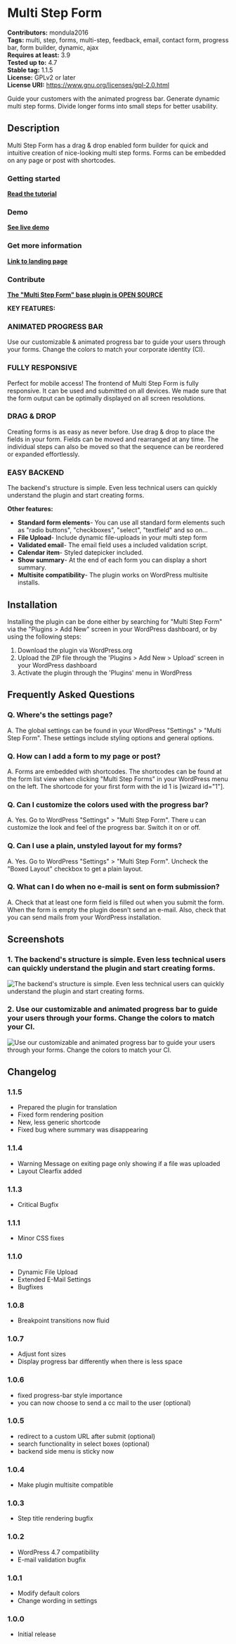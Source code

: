 # Multi Step Form 
**Contributors:** mondula2016  
**Tags:** multi, step, forms, multi-step, feedback, email, contact form, progress bar, form builder, dynamic, ajax  
**Requires at least:** 3.9  
**Tested up to:** 4.7  
**Stable tag:** 1.1.5  
**License:** GPLv2 or later  
**License URI:** https://www.gnu.org/licenses/gpl-2.0.html  

Guide your customers with the animated progress bar. Generate dynamic multi step forms. Divide longer forms into small steps for better usability.


## Description 
Multi Step Form has a drag & drop enabled form builder for quick and intuitive creation of nice-looking multi step forms. Forms can be embedded on any page or post with shortcodes.

### Getting started
**[Read the tutorial](http://mondula.com/en/2017/01/06/multi-step-form-anleitung/ "Multi Step Form | Beginners Tutorial")**

### Demo
**[See live demo](http://demo.multi-step-form.mondula.com/ "Multi Step Form | Live Demo")**

### Get more information
**[Link to landing page](http://multi-step-form.mondula.com/ "Multi Step Form")**

### Contribute
**[The "Multi Step Form" base plugin is OPEN SOURCE](https://github.com/leweohlsen/multi-step-form "Multi Step Form | GitHub Repository")**


**KEY FEATURES:**


### ANIMATED PROGRESS BAR 
Use our customizable & animated progress bar to guide your users through your forms. Change the colors to match your corporate identity (CI).


### FULLY RESPONSIVE 
Perfect for mobile access! The frontend of Multi Step Form is fully responsive. It can be used and submitted on all devices. We made sure that the form output can be optimally displayed on all screen resolutions.


### DRAG & DROP 
Creating forms is as easy as never before. Use drag & drop to place the fields in your form. Fields can be moved and rearranged at any time. The individual steps can also be moved so that the sequence can be reordered or expanded effortlessly.


### EASY BACKEND 
The backend's structure is simple. Even less technical users can quickly understand the plugin and start creating forms.


**Other features:**

*   **Standard form elements**- You can use all standard form elements such as "radio buttons", "checkboxes", "select", "textfield" and so on...
*   **File Upload**- Include dynamic file-uploads in your multi step form
*   **Validated email**- The email field uses a included validation script.
*   **Calendar item**- Styled datepicker included.
*   **Show summary**- At the end of each form you can display a short summary.
*   **Multisite compatibility**- The plugin works on WordPress multisite installs.



## Installation 
Installing the plugin can be done either by searching for "Multi Step Form" via the "Plugins > Add New" screen in your WordPress dashboard, or by using the following steps:

1. Download the plugin via WordPress.org
2. Upload the ZIP file through the 'Plugins > Add New > Upload' screen in your WordPress dashboard
3. Activate the plugin through the 'Plugins' menu in WordPress


## Frequently Asked Questions 

### Q. Where's the settings page? 

A. The global settings can be found in your WordPress "Settings" > "Multi Step Form". These settings include styling options and general options.


### Q. How can I add a form to my page or post? 

A. Forms are embedded with shortcodes. The shortcodes can be found at the form list view when clicking "Multi Step Forms" in your WordPress menu on the left. The shortcode for your first form with the id 1 is [wizard id="1"].


### Q. Can I customize the colors used with the progress bar? 

A. Yes. Go to WordPress "Settings" > "Multi Step Form". There u can customize the look and feel of the progress bar. Switch it on or off.


### Q. Can I use a plain, unstyled layout for my forms? 

A. Yes. Go to WordPress "Settings" > "Multi Step Form". Uncheck the "Boxed Layout" checkbox to get a plain layout.


### Q. What can I do when no e-mail is sent on form submission? 

A. Check that at least one form field is filled out when you submit the form. When the form is empty the plugin doesn't send an e-mail.
Also, check that you can send mails from your WordPress installation.



## Screenshots 
### 1. The backend's structure is simple. Even less technical users can quickly understand the plugin and start creating forms.
![The backend's structure is simple. Even less technical users can quickly understand the plugin and start creating forms.](https://s.w.org/plugins/multi-step-form/screenshot-1.jpg)

### 2. Use our customizable and animated progress bar to guide your users through your forms. Change the colors to match your CI.
![Use our customizable and animated progress bar to guide your users through your forms. Change the colors to match your CI.](https://s.w.org/plugins/multi-step-form/screenshot-2.jpg)



## Changelog 


### 1.1.5 
* Prepared the plugin for translation
* Fixed form rendering position
* New, less generic shortcode
* Fixed bug where summary was disappearing


### 1.1.4 
* Warning Message on exiting page only showing if a file was uploaded
* Layout Clearfix added


### 1.1.3 
* Critical Bugfix


### 1.1.1 
* Minor CSS fixes


### 1.1.0 
* Dynamic File Upload
* Extended E-Mail Settings
* Bugfixes


### 1.0.8 
* Breakpoint transitions now fluid


### 1.0.7 
* Adjust font sizes
* Display progress bar differently when there is less space


### 1.0.6 

* fixed progress-bar style importance
* you can now choose to send a cc mail to the user (optional)


### 1.0.5 

* redirect to a custom URL after submit (optional)
* search functionality in select boxes (optional)
* backend side menu is sticky now


### 1.0.4 

* Make plugin multisite compatible


### 1.0.3 

* Step title rendering bugfix


### 1.0.2 

* WordPress 4.7 compatibility
* E-mail validation bugfix


### 1.0.1 

* Modify default colors
* Change wording in settings


### 1.0.0 

* Initial release
